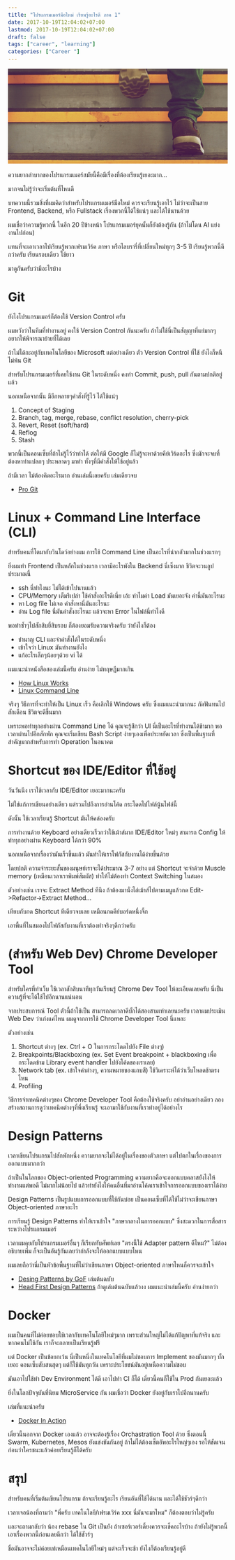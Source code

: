 ```yaml
---
title: "โปรแกรมเมอร์มือใหม่ เรียนรู้อะไรดี ภาค 1"
date: 2017-10-19T12:04:02+07:00
lastmod: 2017-10-19T12:04:02+07:00
draft: false
tags: ["career", "learning"]
categories: ["Career "]
---
```


![Photo by Jake Hills, from Unsplash.com](img/covers/career-01.jpg)

ความยากลำบากของโปรแกรมเมอร์สมัยนี้คือมีเรื่องที่ต้องเรียนรู้เยอะมาก...

มากจนไม่รู้ว่าจะเริ่มต้นที่ไหนดี

บทความนี้รวมสิ่งที่ผมคิดว่าสำหรับโปรแกรมเมอร์มือใหม่ ควรจะเรียนรู้เอาไว้ ไม่ว่าจะเป็นสาย Frontend, Backend, หรือ Fullstack เรื่องพวกนี้ได้ใช้แน่ๆ และได้ใช้นานด้วย

ผมเชื่อว่าความรู้พวกนี้ ในอีก 20 ปีข้างหน้า โปรแกรมเมอร์ยุคนั้นก็ยังต้องรู้กัน (ถ้าไม่โดน AI แย่งงานไปก่อน)

แทนที่จะเอาเวลาไปเรียนรู้พวกเฟรมเวิร์ค ภาษา หรือไลบรารี่ที่เปลี่ยนใหม่ทุกๆ 3-5 ปี  เรียนรู้พวกนี้ดีกว่าครับ เรียนรอบเดียว ใช้ยาว

มาดูกันครับว่ามีอะไรบ้าง


<!--more-->


# Git
ยังไงโปรแกรมเมอร์ก็ต้องใช้ Version Control ครับ

ผมหวังว่าในทีมที่ทำงานอยู่ คงใช้ Version Control กันนะครับ ถ้าไม่ใช้นี่เป็นสัญญาที่แย่มากๆ อยากให้พิจารณาย้ายที่ได้เลย

ถ้าไม่ได้กะอยู่กับเทคโนโลยีของ Microsoft แต่อย่างเดียว ตัว Version Control ที่ใช้ ยังไงก็หนีไม่พ้น Git

สำหรับโปรแกรมเมอร์ที่เคยใช้งาน Git ในระดับหนึ่ง คงทำ Commit, push, pull กันตามปกติอยู่แล้ว

นอกเหนือจากนั้น มีอีกหลายๆคำสั่งที่รู้ไว้ ได้ใช้แน่ๆ

1. Concept of Staging  
1. Branch, tag, merge, rebase, conflict resolution, cherry-pick
1. Revert, Reset (soft/hard)
1. Reflog
1. Stash

พวกนี้เป็นคอนเซ็บที่ถ้าไม่รู้ไว้ว่าทำได้ ต่อให้มี Google ก็ไม่รู้จะหาด้วยคีย์เวิร์ดอะไร ซึ่งมักจะจบที่ต้องหาท่าแปลกๆ ประหลาดๆ มาทำ ทั้งๆที่มีคำสั่งให้ใช้อยู่แล้ว

ถ้ามีเวลา ไม่ต้องคิดอะไรมาก อ่านเล่มนี้เลยครับ เล่มเดียวจบ

* [Pro Git](https://git-scm.com/book/en/v2)

# Linux + Command Line Interface (CLI)
สำหรับคนที่โตมากับวินโดว์อย่างผม การใช้ Command Line เป็นอะไรที่น่ากลัวมากในช่วงแรกๆ

ยิ่งผมทำ Frontend เป็นหลักในช่วงแรก เวลามีอะไรพังใน Backend นี่เซ็งมาก ชีวิตจะวนลูปประมาณนี้

* ssh นี่ทำไงนะ ไม่ได้เข้าไปนานแล้ว
* CPU/Memory เต็มรึเปล่า ใช้คำสั่งอะไรดีเนี่ย เอ้ะ ทำไมค่า Load มันเยอะจัง ค่านี้มันอะไรนะ
* หา Log file ไม่เจอ คำสั่งหานี่มันอะไรนะ
* อ่าน Log file นี่มันคำสั่งอะไรนะ แล้วจะหา Error ในไฟล์นี่ทำไงดี

พอทำซ้ำๆไปสักสิบยี่สิบรอบ ก็ต้องยอมรับความจริงครับ ว่ายังไงก็ต้อง

* ชำนาญ CLI และจำคำสั่งได้ในระดับหนึ่ง
* เข้าใจว่า Linux มันทำงานยังไง
* แก้อะไรเล็กๆน้อยๆด้วย vi ได้

ผมแนะนำหนังสือสองเล่มนี้ครับ อ่านง่าย ไม่ทฤษฏีมากเกิน

* [How Linux Works](https://www.nostarch.com/howlinuxworks2)
* [Linux Command Line](https://www.nostarch.com/tlcl)

จริงๆ วิธีการที่จะทำให้เป็น Linux เร็ว คือเลิกใช้ Windows ครับ ซึ่งผมแนะนำมากนะ กัดฟันทนไปสักเดือน ชีวิตจะดีขึ้นมาก

เพราะพอทำทุกอย่างผ่าน Command Line ได้ คุณจะรู้สึกว่า UI นี่เป็นอะไรที่ทำงานได้ช้ามาก พอเวลาผ่านไปอีกสักพัก คุณจะเริ่มเขียน Bash Script ง่ายๆเองเพื่อประหยัดเวลา ซึ่งเป็นพื้นฐานที่สำคัญมากสำหรับการทำ Operation ในอนาคต  


# Shortcut ของ IDE/Editor ที่ใช้อยู่
วันวันนึง เราใช้เวลากับ IDE/Editor เยอะมากนะครับ

ไม่ใช่แก้การเขียนอย่างเดียว แต่รวมไปถึงการอ่านโค้ด กระโดดไปไฟล์นู้นไฟล์นี้

ดังนั้น ใช้เวลาเรียนรู้ Shortcut มันให้คล่องครับ

การทำงานด้วย Keyboard อย่างเดียวเร็วกว่าใช้เม้าส์มาก IDE/Editor ใหม่ๆ สามารถ Config ให้ทำทุกอย่างผ่าน Keyboard ได้กว่า 90%

นอกเหนือจากเรื่องว่ามันเร็วขึ้นแล้ว มันทำให้เราโฟกัสกับงานได้ง่ายขึ้นด้วย

โดยปกติ ความจำระยะสั้นของมนุษย์เราจะได้ประมาณ 3-7 อย่าง แต่ Shortcut จะจำด้วย Muscle memory (เหมือนเวลาเราพิมพ์สัมผัส) ทำให้ไม่ต้องทำ Context Switching ในสมอง

 ตัวอย่างเช่น เราจะ Extract Method ทีนึง ถ้าต้องมานั่งไล่เม้าส์ไปตามเมนูแล้วกด Edit->Refactor->Extract Method...

เทียบกับกด Shortcut ทีเดียวจบเลย  เหมือนกดคีย์บอร์ดหนึ่งจึ้ก

เอาพื้นที่ในสมองไปโฟกัสกับงานที่เราต้องทำจริงๆดีกว่าครับ

# (สำหรับ Web Dev) Chrome Developer Tool
สำหรับใครที่ทำเว็บ ใช้เวลาสักสิบนาทีทุกวันเรียนรู้ Chrome Dev Tool ให้ละเอียดเลยครับ นี่เป็นความรู้ที่จะได้ใช้ไปอีกนานแน่นอน

จากประสบการณ์ Tool ตัวนี้ถ้าใช้เป็น สามารถลดเวลาดีบั้กได้สองสามเท่าเลยนะครับ เวลาผมประเมิน Web Dev ว่าเก่งแค่ไหน ผมดูจากการใช้ Chrome Developer Tool นี่แหละ

ตัวอย่างเช่น

1. Shortcut ต่างๆ (ex. Ctrl + O ในการกระโดดไปยัง File ต่างๆ)
1. Breakpoints/Blackboxing (ex. Set Event breakpoint + blackboxing เพื่อกระโดดข้าม Library event handler ไปยังโค้ดของเราเลย)
1. Network tab (ex. เข้าใจค่าต่างๆ, ความหมายของแถบสี) ใช้วิเคราะห์ได้ว่าเว็บโหลดช้าตรงไหน
1. Profiling

วิธีการจำเทคนิคต่างๆของ Chrome Developer Tool คือต้องใช้จริงครับ อย่าอ่านอย่างเดียว ลองสร้างสถานการดูว่าเทคนิคต่างๆที่พึ่งเรียนรู้ จะเอามาใช้กับงานที่เราทำอยู่ได้อย่างไร

# Design Patterns
เวลาเขียนโปรแกรมไปสักพักหนึ่ง ความยากจะไม่ได้อยู่ในเรื่องของตัวภาษา แต่ไปตกในเรื่องของการออกแบบมากกว่า

ถ้าเป็นในโลกของ Object-oriented Programming ความยากคือจะออกแบบคลาสยังไงให้ทำงานแต่พอดี ไม่มากไม่น้อยไป แล้วทำยังไงให้คนอื่นที่มาอ่านโค้ดเราเข้าใจการออกแบบของเราได้ง่าย

Design Patterns เป็นรูปแบบการออกแบบที่ใช้กันบ่อย เป็นคอนเซ็บที่ได้ใช้ไม่ว่าจะเขียนภาษา Object-oriented ภาษาอะไร

การเรียนรู้ Design Patterns ทำให้เราเข้าใจ "ภาษากลางในการออกแบบ" ซึ่งสะดวกในการสื่อสารระหว่างโปรแกรมเมอร์

เวลาผมคุยกับโปรแกรมเมอร์อื่นๆ ก็เรียกทับศัพท์เลย  "ตรงนี้ใช้ Adapter pattern ดีไหม?" ไม่ต้องอธิบายเพิ่ม ก็จะเป็นอันรู้กันเลยว่ากำลังจะให้ออกแบบแบบไหน

ผมเลยถือว่านี่เป็นหัวข้อพื้นฐานที่ไม่ว่าเขียนภาษา Object-oriented ภาษาไหนก็ควรจะเข้าใจ

* [Desing Patterns by GoF](https://www.amazon.com/Design-Patterns-Object-Oriented-Addison-Wesley-Professional-ebook/dp/B000SEIBB8) เล่มต้นฉบับ
* [Head First Design Patterns](http://shop.oreilly.com/product/9780596007126.do) ถ้าดูเล่มต้นฉบับแล้วงง ผมแนะนำเล่มนี้ครับ อ่านง่ายกว่า


# Docker
ผมเป็นคนที่ไม่ค่อยชอบใช้เวลากับเทคโนโลยีใหม่ๆมาก เพราะส่วนใหญ่ไม่ได้แก้ปัญหาที่แท้จริง และหากคนไม่ใช้กัน เราก็จะกลายเป็นเรียนรู้ฟรี

แต่ Docker เป็นข้อยกเว้น นี่เป็นหนึ่งในเทคโนโลยีที่ผมไม่ชอบการ Implement ของมันมากๆ บั้กเยอะ คอนเซ็บสับสนสุดๆ แต่ก็ใช้มันทุกวัน เพราะประโยชน์มันอยู่เหนือความไม่ชอบ

มันเอาไปใช้ทำ Dev Environment ได้ดี เอาไปทำ CI ก็ได้ เดี๋ยวนี้คนก็ใช้ใน Prod กันเยอะแล้ว  

ยิ่งในโลกปัจจุบันที่นิยม MicroService กัน  ผมเชื่อว่า Docker ยังอยู่กับเราไปอีกนานครับ

เล่มที่แนะนำครับ

* [Docker In Action](https://www.manning.com/books/docker-in-action)

เดี๋ยวนี้นอกจาก Docker เองแล้ว อาจจะต้องรู้เรื่อง Orchastration Tool ด้วย ซึ่งตอนนี้ Swarm, Kubernetes, Mesos ยังแข่งขันกันอยู่ ถ้าไม่ได้ต้องเซ็ตอัพอะไรใหญ่ๆเอง รอให้ชัดเจนก่อนว่าใครชนะแล้วค่อยเรียนรู้ก็ได้ครับ

# สรุป
สำหรับคนที่เริ่มต้นเขียนโปรแกรม ถ้าจะเรียนรู้อะไร เรียนอันที่ใช้ได้นาน และได้ใช้ชัวร์ๆดีกว่า

เวลาเจอน้องที่ถามว่า "พี่ครับ เทคโนโลยี/เฟรมเวิร์ค xxx นี่มันจะมาไหม"  ก็ต้องตอบว่าไม่รู้ครับ  

และจะถามกลับว่า น้อง rebase ใน Git เป็นยัง  ถ้าเซอร์เวอร์เดี้ยงควรจะเช็คอะไรบ้าง ถ้ายังไม่รู้พวกนี้ เอาเรื่องพวกนี้ก่อนเลยดีกว่า ได้ใช้ชัวร์ๆ

ชื่อมันอาจจะไม่ค่อยเท่เหมือนเทคโนโลยีใหม่ๆ แต่จะเร็วจะช้า ยังไงก็ต้องเรียนรู้อยู่ดี
